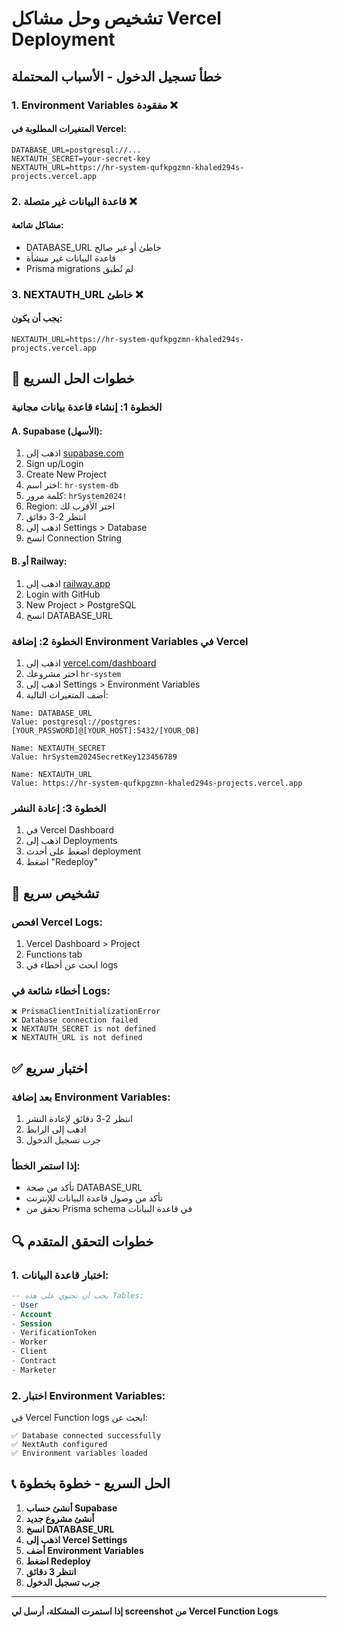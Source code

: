 # تشخيص وحل مشاكل Vercel Deployment 

## خطأ تسجيل الدخول - الأسباب المحتملة

### 1. Environment Variables مفقودة ❌

#### المتغيرات المطلوبة في Vercel:
```
DATABASE_URL=postgresql://...
NEXTAUTH_SECRET=your-secret-key
NEXTAUTH_URL=https://hr-system-qufkpgzmn-khaled294s-projects.vercel.app
```

### 2. قاعدة البيانات غير متصلة ❌

#### مشاكل شائعة:
- DATABASE_URL خاطئ أو غير صالح
- قاعدة البيانات غير منشأة
- Prisma migrations لم تُطبق

### 3. NEXTAUTH_URL خاطئ ❌

#### يجب أن يكون:
```
NEXTAUTH_URL=https://hr-system-qufkpgzmn-khaled294s-projects.vercel.app
```

## 🔧 خطوات الحل السريع

### الخطوة 1: إنشاء قاعدة بيانات مجانية

#### A. Supabase (الأسهل):
1. اذهب إلى [supabase.com](https://supabase.com)
2. Sign up/Login
3. Create New Project
4. اختر اسم: `hr-system-db`
5. كلمة مرور: `hrSystem2024!`
6. Region: اختر الأقرب لك
7. انتظر 2-3 دقائق
8. اذهب إلى Settings > Database
9. انسخ Connection String

#### B. أو Railway:
1. اذهب إلى [railway.app](https://railway.app)
2. Login with GitHub
3. New Project > PostgreSQL
4. انسخ DATABASE_URL

### الخطوة 2: إضافة Environment Variables في Vercel

1. اذهب إلى [vercel.com/dashboard](https://vercel.com/dashboard)
2. اختر مشروعك `hr-system`
3. اذهب إلى Settings > Environment Variables
4. أضف المتغيرات التالية:

```
Name: DATABASE_URL
Value: postgresql://postgres:[YOUR_PASSWORD]@[YOUR_HOST]:5432/[YOUR_DB]

Name: NEXTAUTH_SECRET  
Value: hrSystem2024SecretKey123456789

Name: NEXTAUTH_URL
Value: https://hr-system-qufkpgzmn-khaled294s-projects.vercel.app
```

### الخطوة 3: إعادة النشر

1. في Vercel Dashboard
2. اذهب إلى Deployments
3. اضغط على أحدث deployment
4. اضغط "Redeploy"

## 🚨 تشخيص سريع

### افحص Vercel Logs:
1. Vercel Dashboard > Project
2. Functions tab
3. ابحث عن أخطاء في logs

### أخطاء شائعة في Logs:
```
❌ PrismaClientInitializationError
❌ Database connection failed  
❌ NEXTAUTH_SECRET is not defined
❌ NEXTAUTH_URL is not defined
```

## ✅ اختبار سريع

### بعد إضافة Environment Variables:

1. انتظر 2-3 دقائق لإعادة النشر
2. اذهب إلى الرابط
3. جرب تسجيل الدخول

### إذا استمر الخطأ:
- تأكد من صحة DATABASE_URL
- تأكد من وصول قاعدة البيانات للإنترنت
- تحقق من Prisma schema في قاعدة البيانات

## 🔍 خطوات التحقق المتقدم

### 1. اختبار قاعدة البيانات:
```sql
-- يجب أن تحتوي على هذه Tables:
- User
- Account  
- Session
- VerificationToken
- Worker
- Client
- Contract
- Marketer
```

### 2. اختبار Environment Variables:
في Vercel Function logs ابحث عن:
```
✅ Database connected successfully
✅ NextAuth configured
✅ Environment variables loaded
```

## 📞 الحل السريع - خطوة بخطوة

1. **أنشئ حساب Supabase**
2. **أنشئ مشروع جديد** 
3. **انسخ DATABASE_URL**
4. **اذهب إلى Vercel Settings**
5. **أضف Environment Variables**
6. **اضغط Redeploy**
7. **انتظر 3 دقائق**
8. **جرب تسجيل الدخول**

---
**إذا استمرت المشكلة، أرسل لي screenshot من Vercel Function Logs**